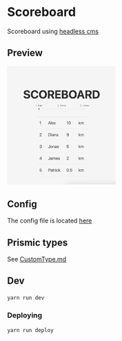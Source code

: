 # Scoreboard

Scoreboard using [headless cms](https://prismic.io/)

## Preview

<img src="demo.png" alt="demo" style="width:50%; height:50%"/>

## Config

The config file is located [here](./src/scripts/config.json.ts)

## Prismic types

See [CustomType.md](customType.md)

## Dev

```shell
yarn run dev
```

### Deploying

```shell
yarn run deploy
```

